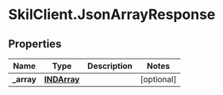 # SkilClient.JsonArrayResponse

## Properties

Name | Type | Description | Notes
------------ | ------------- | ------------- | -------------
**_array** | [**INDArray**](INDArray.md) |  | [optional] 


